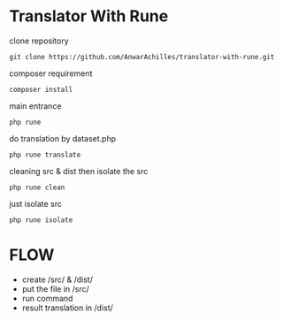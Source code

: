 # Translator With Rune

clone repository
```shell
git clone https://github.com/AnwarAchilles/translator-with-rune.git
```

composer requirement
```shell
composer install
```

main entrance
```shell
php rune
```

do translation by dataset.php
```shell
php rune translate
```

cleaning src & dist then isolate the src
```shell
php rune clean
```

just isolate src
```shell
php rune isolate
```

# FLOW
- create /src/ & /dist/
- put the file in /src/
- run command
- result translation in /dist/